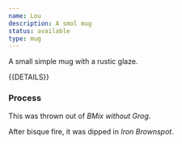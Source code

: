 ```yaml
---
name: Lou
description: A smol mug
status: available
type: mug
---
```


A small simple mug with a rustic glaze.

{{DETAILS}}

### Process

This was thrown out of *BMix without Grog*. 

After bisque fire, it was dipped in *Iron Brownspot*.